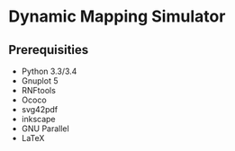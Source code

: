 # Dynamic Mapping Simulator

## Prerequisities

* Python 3.3/3.4
* Gnuplot 5
* RNFtools
* Ococo
* svg42pdf
* inkscape
* GNU Parallel
* LaTeX
